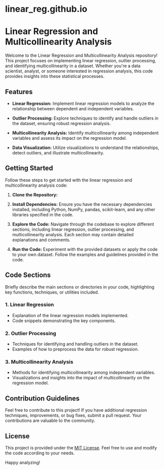 # linear_reg.github.io
# Linear Regression and Multicollinearity Analysis

Welcome to the Linear Regression and Multicollinearity Analysis repository! This project focuses on implementing linear regression, outlier processing, and identifying multicollinearity in a dataset. Whether you're a data scientist, analyst, or someone interested in regression analysis, this code provides insights into these statistical processes.

## Features

- **Linear Regression:** Implement linear regression models to analyze the relationship between dependent and independent variables.

- **Outlier Processing:** Explore techniques to identify and handle outliers in the dataset, ensuring robust regression analysis.

- **Multicollinearity Analysis:** Identify multicollinearity among independent variables and assess its impact on the regression model.

- **Data Visualization:** Utilize visualizations to understand the relationships, detect outliers, and illustrate multicollinearity.

## Getting Started

Follow these steps to get started with the linear regression and multicollinearity analysis code:

1. **Clone the Repository:**

2. **Install Dependencies:**
Ensure you have the necessary dependencies installed, including Python, NumPy, pandas, scikit-learn, and any other libraries specified in the code.

3. **Explore the Code:**
Navigate through the codebase to explore different sections, including linear regression, outlier processing, and multicollinearity analysis. Each section may contain detailed explanations and comments.

4. **Run the Code:**
Experiment with the provided datasets or apply the code to your own dataset. Follow the examples and guidelines provided in the code.

## Code Sections

Briefly describe the main sections or directories in your code, highlighting key functions, techniques, or utilities included.

### 1. Linear Regression

- Explanation of the linear regression models implemented.
- Code snippets demonstrating the key components.

### 2. Outlier Processing

- Techniques for identifying and handling outliers in the dataset.
- Examples of how to preprocess the data for robust regression.

### 3. Multicollinearity Analysis

- Methods for identifying multicollinearity among independent variables.
- Visualizations and insights into the impact of multicollinearity on the regression model.

## Contribution Guidelines

Feel free to contribute to this project! If you have additional regression techniques, improvements, or bug fixes, submit a pull request. Your contributions are valuable to the community.

## License

This project is provided under the [MIT License](LICENSE). Feel free to use and modify the code according to your needs.

Happy analyzing!

